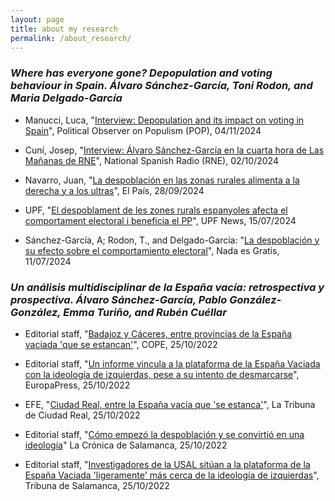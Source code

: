 ```yaml
---
layout: page
title: about my research
permalink: /about_research/
---
```


### *<b>Where has everyone gone? Depopulation and voting behaviour in Spain.</b> <i>Álvaro Sánchez-García, Toni Rodon, and Maria Delgado-García</i>*

- Manucci, Luca, "[Interview: Depopulation and its impact on voting in Spain](https://populismobserver.com/2024/11/04/interview-66-depopulation-and-its-impact-on-voting-in-spain/)", Political Observer on Populism (POP), 04/11/2024

- Cuní, Josep, "[Interview: Álvaro Sánchez-García en la cuarta hora de Las Mañanas de RNE](https://www.rtve.es/play/audios/las-mananas-de-rne-josep-cuni/cuarta-hora-02-10-24/16270551/)", National Spanish Radio (RNE), 02/10/2024

- Navarro, Juan, "[La despoblación en las zonas rurales alimenta a la derecha y a los ultras](https://elpais.com/espana/2024-09-28/la-despoblacion-azuza-la-brecha-rural-entre-derechas-e-izquierdas-y-vox-crece-entre-la-frustracion.html)", El País, 28/09/2024

- UPF, "[El despoblament de les zones rurals espanyoles afecta el comportament electoral i beneficia el PP](https://www.upf.edu/web/focus/noticies/-/asset_publisher/qOocsyZZDGHL/content/despoblament-zones-rurals-espanyoles-comportament-electoral/10193/maximized)", UPF News, 15/07/2024

- Sánchez-García, A; Rodon, T., and Delgado-García: "[La despoblación y su efecto sobre el comportamiento electoral](https://nadaesgratis.es/admin/la-despoblacion-y-su-efecto-sobre-el-comportamiento-electoral)", Nada es Gratis, 11/07/2024

### *<b>Un análisis multidisciplinar de la España vacía: retrospectiva y prospectiva.</b> <i>Álvaro Sánchez-García, Pablo González-González, Emma Turiño, and Rubén Cuéllar</i>*

- Editorial staff, "[Badajoz y Cáceres, entre provincias de la España vaciada 'que se estancan'](https://www.cope.es/emisoras/extremadura/badajoz-provincia/badajoz/noticias/badajoz-caceres-entre-provincias-espana-vaciada-que-estanca-20221025_2361655)", COPE, 25/10/2022

- Editorial staff, "[Un informe vincula a la plataforma de la España Vaciada con la ideología de izquierdas, pese a su intento de desmarcarse](https://www.europapress.es/nacional/noticia-informe-vincula-plataforma-espana-vaciada-ideologia-izquierdas-pese-intento-desmarcarse-20221025112548.html)", EuropaPress, 25/10/2022

- EFE, "[Ciudad Real, entre la España vacía que 'se estanca'](https://www.latribunadeciudadreal.es/noticia/Z939E9E19-EFAF-F804-2C5AE72B6205967A/202210/ciudad-real-entre-la-espana-que-se-estanca)", La Tribuna de Ciudad Real, 25/10/2022

- Editorial staff, "[Cómo empezó la despoblación y se convirtió en una ideología](https://lacronicadesalamanca.com/372482-como-empezo-la-despoblacion-y-se-convirtio-en-una-ideologia/)" La Crónica de Salamanca, 25/10/2022

- Editorial staff, "[Investigadores de la USAL sitúan a la plataforma de la España Vaciada 'ligeramente' más cerca de la ideología de izquierdas](https://www.tribunasalamanca.com/noticias/309100/investigadores-de-la-usal-situan-a-la-plataforma-de-la-espana-vaciada-ligeramente-mas-cerca-de-la-ideologia-de-izquierdas)", Tribuna de Salamanca, 25/10/2022

